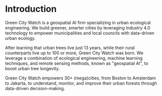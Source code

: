 
# Introduction

Green City Watch is a geospatial AI firm specializing in urban ecological engineering. We build greener, smarter cities by leveraging Industry 4.0 technology to empower municipalities and local councils with data-driven urban ecology.   

After learning that urban trees live just 13 years, while their rural counterparts live up to 100 or more, Green City Watch was born. We leverage a combination of ecological engineering, machine learning techniques, and remote sensing methods, known as "geospatial AI", to boost urban tree longevity. 

Green City Watch empowers 30+ (mega)cities, from Boston to Amsterdam to Jakarta, to understand, monitor, and improve their urban forests through data-driven decision-making.


